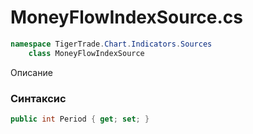 
# MoneyFlowIndexSource.cs
```csharp
namespace TigerTrade.Chart.Indicators.Sources  
    class MoneyFlowIndexSource
```

Описание

### Синтаксис
```csharp
public int Period { get; set; }
```
